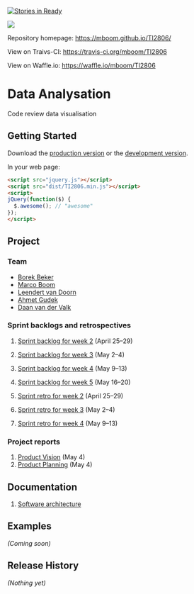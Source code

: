 ﻿[![Stories in Ready](https://badge.waffle.io/mboom/TI2806.png?label=ready&title=Ready)](https://waffle.io/mboom/TI2806)

[![](https://api.travis-ci.org/mboom/TI2806.svg?branch=master)](https://travis-ci.org/mboom/TI2806)

Repository homepage: https://mboom.github.io/TI2806/

View on Traivs-CI: https://travis-ci.org/mboom/TI2806

View on Waffle.io: https://waffle.io/mboom/TI2806

# Data Analysation

Code review data visualisation

## Getting Started
Download the [production version][min] or the [development version][max].

[min]: https://raw.github.com/mboom/TI2806/master/dist/TI2806.min.js
[max]: https://raw.github.com/mboom/TI2806/master/dist/TI2806.js

In your web page:

```html
<script src="jquery.js"></script>
<script src="dist/TI2806.min.js"></script>
<script>
jQuery(function($) {
  $.awesome(); // "awesome"
});
</script>
```

## Project
### Team
* [Borek Beker](https://github.com/borek2)
* [Marco Boom](https://github.com/mboom)
* [Leendert van Doorn](https://github.com/lvdoorn)
* [Ahmet Gudek](https://github.com/agudek)
* [Daan van der Valk](https://github.com/DaanvanderValk)

### Sprint backlogs and retrospectives
1. [Sprint backlog for week 2](https://github.com/mboom/TI2806/blob/master/doc/project/sprint_backlog_1.pdf) (April 25–29)
2. [Sprint backlog for week 3](https://github.com/mboom/TI2806/blob/master/doc/project/sprint_backlog_2.pdf) (May 2–4)
3. [Sprint backlog for week 4](https://github.com/mboom/TI2806/blob/master/doc/project/sprint_backlog_3.pdf) (May 9–13)
4. [Sprint backlog for week 5](https://github.com/mboom/TI2806/blob/master/doc/project/sprint_backlog_4.pdf) (May 16–20)


1. [Sprint retro for week 2](https://github.com/mboom/TI2806/blob/master/doc/project/sprint_retro_1.pdf) (April 25–29)
2. [Sprint retro for week 3](https://github.com/mboom/TI2806/blob/master/doc/project/sprint_retro_2.pdf) (May 2–4)
3. [Sprint retro for week 4](https://github.com/mboom/TI2806/blob/master/doc/project/sprint_retro_3.pdf) (May 9–13)


### Project reports
1. [Product Vision](https://github.com/mboom/TI2806/blob/master/doc/project/product_vision.pdf) (May 4)
2. [Product Planning](https://github.com/mboom/TI2806/blob/master/doc/project/Product_Planning_final.pdf) (May 4)

## Documentation
1. [Software architecture](https://github.com/mboom/TI2806/blob/master/doc/project/Architecture.pdf) 

## Examples
_(Coming soon)_

## Release History
_(Nothing yet)_
